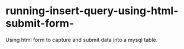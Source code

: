 # running-insert-query-using-html-submit-form-
Using html form to capture and submit data into a mysql table.
